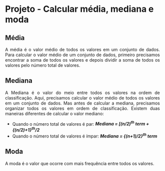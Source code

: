 # Projeto - Calcular média, mediana e moda

## Média

<div style="text-align: justify"> A média é o valor médio de todos os valores em um conjunto de dados. Para calcular o valor médio de um conjunto de dados, primeiro precisamos encontrar a soma de todos os valores e depois dividir a soma de todos os valores pelo número total de valores. </div>

## Mediana

<div style="text-align: justify"> A Mediana é o valor do meio entre todos os valores na ordem de classificação. Aqui, precisamos calcular o valor médio de todos os valores em um conjunto de dados. Mas antes de calcular a mediana, precisamos organizar todos os valores em ordem de classificação. Existem duas maneiras diferentes de calcular o valor mediano: </div>

 - Quando o número total de valores é par: ***Mediana = [(n/2)<sup>th</sup> term + {(n/2)+1}<sup>th</sup>/2***
 - Quando o número total de valores é ímpar: ***Mediana = {(n+1)/2}<sup>th</sup> term***

## Moda

<div style="text-align: justify">A moda é o valor que ocorre com mais frequência entre todos os valores. </div>